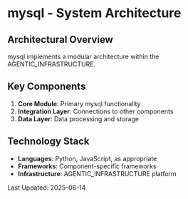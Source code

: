# mysql - System Architecture

## Architectural Overview

mysql implements a modular architecture within the AGENTIC_INFRASTRUCTURE.

## Key Components

1. **Core Module**: Primary mysql functionality
2. **Integration Layer**: Connections to other components
3. **Data Layer**: Data processing and storage

## Technology Stack

- **Languages**: Python, JavaScript, as appropriate
- **Frameworks**: Component-specific frameworks
- **Infrastructure**: AGENTIC_INFRASTRUCTURE platform

Last Updated: 2025-06-14
